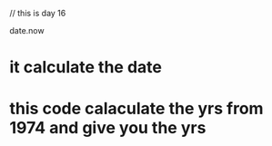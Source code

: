 // this is day 16 

date.now

# it calculate the date 

# this code calaculate the yrs from 1974 and give you the yrs 
